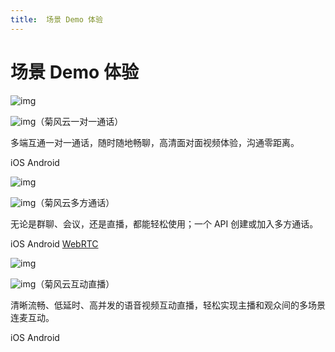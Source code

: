 ```yaml
---
title:  场景 Demo 体验
---
```

# 场景 Demo 体验

![img](https://developer.juphoon.com/style/images/document/otovideo/%E7%BC%96%E7%BB%84%203@2x.png)

![img](https://developer.juphoon.com/style/images/document/otovideo/download_juphoonDuo@2x.png)（菊风云一对一通话）

多端互通一对一通话，随时随地畅聊，高清面对面视频体验，沟通零距离。

iOS Android

![img](https://developer.juphoon.com/style/images/document/multvideo/%E7%BC%96%E7%BB%84%206@2x.png)

![img](https://developer.juphoon.com/style/images/document/multvideo/download_juphoonRoom@2x.png)（菊风云多方通话）

无论是群聊、会议，还是直播，都能轻松使用；一个 API 创建或加入多方通话。

iOS Android [WebRTC](https://developer.juphoon.com/webrtc/)

![img](https://developer.juphoon.com/style/images/document/audiolive/juphoonLive@2x.png)

![img](https://developer.juphoon.com/style/images/document/audiolive/download_juphoonLive@2x.png)（菊风云互动直播）

清晰流畅、低延时、高并发的语音视频互动直播，轻松实现主播和观众间的多场景连麦互动。

iOS Android
